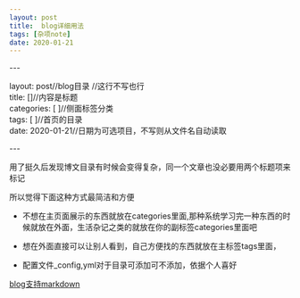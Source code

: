 ```yaml
---
layout: post
title:  blog详细用法
tags: [杂项note]
date: 2020-01-21
---
```



\-\-\-

layout: post//blog目录  //这行不写也行  
title:  \[\]//内容是标题  
categories: \[ \]//侧面标签分类  
tags: \[ \]//首页的目录  
date: 2020-01-21//日期为可选项目，不写则从文件名自动读取  

\-\-\-

用了挺久后发现博文目录有时候会变得复杂，同一个文章也没必要用两个标题项来标记

所以觉得下面这种方式最简洁和方便

- 不想在主页面展示的东西就放在categories里面,那种系统学习完一种东西的时候就放在外面，生活杂记之类的就放在你的副标签categories里面吧

- 想在外面直接可以让别人看到，自己方便找的东西就放在主标签tags里面，

- 配置文件_config,yml对于目录可添加可不添加，依据个人喜好

[blog支持markdown](https://www.jianshu.com/p/f86e22eaa2f1)
